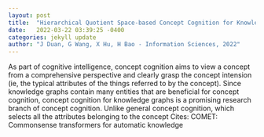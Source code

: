 ```yaml
---
layout: post
title:  "Hierarchical Quotient Space-based Concept Cognition for Knowledge Graphs"
date:   2022-03-22 03:39:25 -0400
categories: jekyll update
author: "J Duan, G Wang, X Hu, H Bao - Information Sciences, 2022"
---
```

As part of cognitive intelligence, concept cognition aims to view a concept from a comprehensive perspective and clearly grasp the concept intension (ie, the typical attributes of the things referred to by the concept). Since knowledge graphs contain many entities that are beneficial for concept cognition, concept cognition for knowledge graphs is a promising research branch of concept cognition. Unlike general concept cognition, which selects all the attributes belonging to the concept Cites: COMET: Commonsense transformers for automatic knowledge
